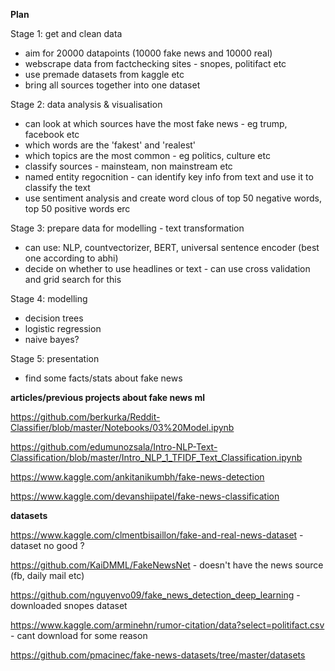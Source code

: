 **Plan**

Stage 1: get and clean data

- aim for 20000 datapoints (10000 fake news and 10000 real)
- webscrape data from factchecking sites - snopes, politifact etc
- use premade datasets from kaggle etc
- bring all sources together into one dataset

Stage 2: data analysis & visualisation

- can look at which sources have the most fake news - eg trump, facebook etc
- which words are the 'fakest' and 'realest'
- which topics are the most common - eg politics, culture etc
- classify sources - mainsteam, non mainstream etc
- named entity regocnition - can identify key info from text and use it to classify the text
- use sentiment analysis and create word clous of top 50 negative words, top 50 positive words erc


Stage 3: prepare data for modelling - text transformation

- can use: NLP, countvectorizer, BERT, universal sentence encoder (best one according to abhi) 
- decide on whether to use headlines or text - can use cross validation and grid search for this

Stage 4: modelling

- decision trees
- logistic regression
- naive bayes?

Stage 5: presentation

- find some facts/stats about fake news



**articles/previous projects about fake news ml**

https://github.com/berkurka/Reddit-Classifier/blob/master/Notebooks/03%20Model.ipynb

https://github.com/edumunozsala/Intro-NLP-Text-Classification/blob/master/Intro_NLP_1_TFIDF_Text_Classification.ipynb

https://www.kaggle.com/ankitanikumbh/fake-news-detection

https://www.kaggle.com/devanshiipatel/fake-news-classification


**datasets**


https://www.kaggle.com/clmentbisaillon/fake-and-real-news-dataset - dataset no good ?

https://github.com/KaiDMML/FakeNewsNet - doesn't have the news source (fb, daily mail etc)

https://github.com/nguyenvo09/fake_news_detection_deep_learning - downloaded snopes dataset

https://www.kaggle.com/arminehn/rumor-citation/data?select=politifact.csv - cant download for some reason

https://github.com/pmacinec/fake-news-datasets/tree/master/datasets





